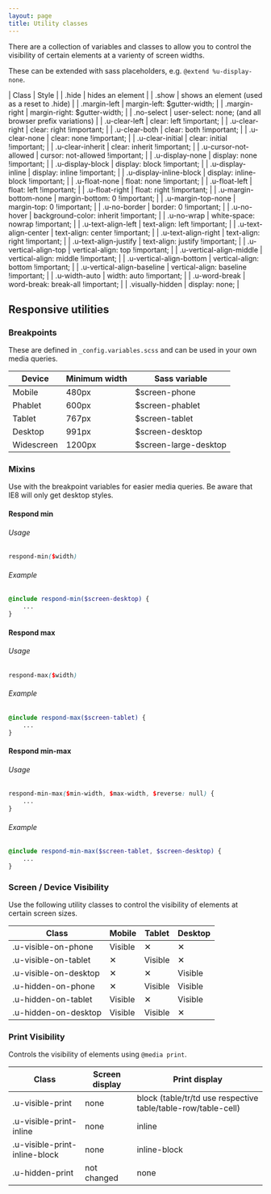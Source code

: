 ```yaml
---
layout: page
title: Utility classes
---
```


There are a collection of variables and classes to allow you to control the visibility of certain elements at a varienty of screen widths.

These can be extended with sass placeholders, e.g. `@extend %u-display-none`.

| Class | Style |
| .hide | hides an element |
| .show | shows an element (used as a reset to .hide) |
| .margin-left | margin-left: $gutter-width; |
| .margin-right | margin-right: $gutter-width; |
| .no-select | user-select: none; (and all browser prefix variations) |
| .u-clear-left | clear: left !important; |
| .u-clear-right | clear: right !important; |
| .u-clear-both | clear: both !important; |
| .u-clear-none | clear: none !important; |
| .u-clear-initial | clear: initial !important; |
| .u-clear-inherit | clear: inherit !important; |
| .u-cursor-not-allowed | cursor: not-allowed !important; |
| .u-display-none | display: none !important; |
| .u-display-block | display: block !important; |
| .u-display-inline | display: inline !important; |
| .u-display-inline-block | display: inline-block !important; |
| .u-float-none | float: none !important; |
| .u-float-left | float: left !important; |
| .u-float-right | float: right !important; |
| .u-margin-bottom-none | margin-bottom: 0 !important; |
| .u-margin-top-none | margin-top: 0 !important; |
| .u-no-border | border: 0 !important; |
| .u-no-hover | background-color: inherit !important; |
| .u-no-wrap | white-space: nowrap !important; |
| .u-text-align-left | text-align: left !important; |
| .u-text-align-center | text-align: center !important; |
| .u-text-align-right | text-align: right !important; |
| .u-text-align-justify | text-align: justify !important; |
| .u-vertical-align-top | vertical-align: top !important; |
| .u-vertical-align-middle | vertical-align: middle !important; |
| .u-vertical-align-bottom | vertical-align: bottom !important; |
| .u-vertical-align-baseline | vertical-align: baseline !important; |
| .u-width-auto | width: auto !important; |
| .u-word-break | word-break: break-all !important; |
| .visually-hidden | display: none; |

## Responsive utilities

### Breakpoints

These are defined in `_config.variables.scss` and can be used in your own media queries.

| Device | Minimum width | Sass variable |
| ---------- | ------------- | ----------------- |
| Mobile | 480px | $screen-phone |
| Phablet | 600px | $screen-phablet |
| Tablet | 767px | $screen-tablet |
| Desktop | 991px | $screen-desktop |
| Widescreen | 1200px | $screen-large-desktop |

### Mixins

Use with the breakpoint variables for easier media queries. Be aware that IE8 will only get desktop styles.

#### Respond min

###### Usage

```scss
respond-min($width)
```

###### Example

```scss
@include respond-min($screen-desktop) {
    ...
}
```

#### Respond max

###### Usage

```scss
respond-max($width)
```

###### Example

```scss
@include respond-max($screen-tablet) {
    ...
}
```

#### Respond min-max

###### Usage

```scss
respond-min-max($min-width, $max-width, $reverse: null) {
    ...
}
```

###### Example

```scss
@include respond-min-max($screen-tablet, $screen-desktop) {
    ...
}
```

### Screen / Device Visibility

Use the following utility classes to control the visibility of elements at certain screen sizes.

| Class                 | Mobile  | Tablet  | Desktop |
| --------------------- | ------- | ------- | ------- |
| .u-visible-on-phone   | Visible | ✕       | ✕       |
| .u-visible-on-tablet  | ✕       | Visible | ✕       |
| .u-visible-on-desktop | ✕       | ✕       | Visible |
| .u-hidden-on-phone    | ✕       | Visible | Visible |
| .u-hidden-on-tablet   | Visible | ✕       | Visible |
| .u-hidden-on-desktop  | Visible | Visible | ✕       |

### Print Visibility

Controls the visibility of elements using `@media print`.

| Class                         | Screen display | Print display |
| ----------------------------- | -------------- | ------ |
| .u-visible-print              | none           | block (table/tr/td use respective table/table-row/table-cell) |
| .u-visible-print-inline       | none           | inline |
| .u-visible-print-inline-block | none           | inline-block |
| .u-hidden-print               | not changed    | none |
